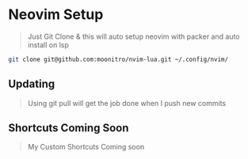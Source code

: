 # Neovim Setup

> Just Git Clone & this will auto setup neovim with packer and auto install on lsp

``` bash
git clone git@github.com:moonitro/nvim-lua.git ~/.config/nvim/
```

## Updating
> Using git pull will get the job done when I push new commits

## Shortcuts Coming Soon

> My Custom Shortcuts Coming soon
